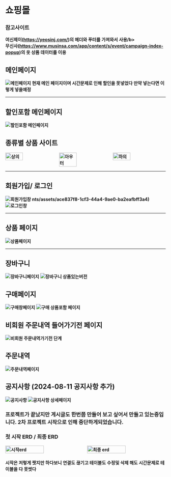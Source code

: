 # 쇼핑몰
### 참고사이트 
<b>여신제이(https://yeosinj.com/)의 헤더와 푸터를 가져와서 사용/b><br>
<b>무신사(https://www.musinsa.com/app/content/s/event/campaign-index-popup)의 옷 상품 데이터를 이용</b>
## 메인페이지
![메인페이지](https://github.com/user-attachments/assets/1a4c17e1-afb1-4a08-bc2e-5d838dc6b6ea)
<strong>현재 메인 페이지이며 시간문제로 인해 할인을 못넣었다 만약 넣는다면 이렇게 넣을예정</srong>
<hr>

## 할인포함 메인페이지
![할인포함 메인페이지](https://github.com/user-attachments/assets/06187eb6-3634-439e-ba4d-8f6b4f308304)

## 종류별 상품 사이트
<div style="display: flex; justify-content: space-between;">
    <img src="https://github.com/user-attachments/assets/41dbea91-6d2e-4a5a-8807-75c8914ce2da" alt="상의" style="width: 33%;">
    <img src="https://github.com/user-attachments/assets/b7bf3a3b-3d13-4dde-8429-6c8dfc459a06" alt="아우터" style="width: 33%;">
    <img src="https://github.com/user-attachments/assets/bf4225bf-525d-4e02-ae1f-de43945e919f" alt="하의" style="width: 33%;">
</div>
<hr>

## 회원가입/ 로그인
![회원가입창](https://github.com/user-attachments/assets/43183391-8533-4e33-ad82-8d078bef04e2)
nts/assets/ace837f8-1cf3-44a4-9ae0-ba2eafbff3a4)
![로그인창](https://github.com/user-attachments/assets/6e15104b-0427-4b40-9714-21d81ac7c601)
<hr>

## 상품 페이지
![상품페이지](https://github.com/user-attachments/assets/ca2c6bd3-f09c-498d-b4df-f317f194d7a8)
<hr>

## 장바구니
![장바구니페이지](https://github.com/user-attachments/assets/b6407ecf-f0d0-45d1-a410-5bdc1ad50f41)
![장바구니 상품있는버전](https://github.com/user-attachments/assets/21f50709-6293-4990-b323-108e1d459ab9)

## 구매페이지
![구매창페이지](https://github.com/user-attachments/assets/1683f53f-ce1e-43fc-b48a-947e80946927)
![구매 상품포함 페이지](https://github.com/user-attachments/assets/b2db6f81-915e-4a69-a6ce-e239aa7d3dca)

## 비회원 주문내역 들어가기전 페이지
![비회원 주문내역가기전 단계](https://github.com/user-attachments/assets/0004c247-2bac-42ed-a115-f2d3c2b1835b)

## 주문내역
![주문내역페이지](https://github.com/user-attachments/assets/227b11ad-c8ae-4b92-a0c5-8c061e3f9377)

## 공지사항 (2024-08-11 공지사항 추가)
![공지사항](https://github.com/user-attachments/assets/0ae27176-fae0-4f28-a208-2a2146c69054)
![공지사항 상세페이지](https://github.com/user-attachments/assets/bc8cb11b-1f24-490c-b45b-2a4c89e3937e)
### 프로젝트가 끝났지만 게시글도 한번쯤 만들어 보고 싶어서 만들고 있는중입니다. 2차 프로젝트 시작으로 인해 중단하게되었습니다.

### 첫 시작 ERD / 최종 ERD
<div style="display: flex; justify-content: space-between;">
    <img src="https://github.com/user-attachments/assets/bc885eee-6e9f-4df8-87e9-1018729ea00f" alt="시작erd" style="width: 49%;">
    <img src="https://github.com/user-attachments/assets/8f9636a8-0153-48e6-a578-e262df159510" alt="최종 erd" style="width: 49%;">
</div>

#### 시작은 저렇게 짯지만 하다보니 연결도 끊기고 테이블도 수정및 삭제 해도 시간문제로 테이블을 다 못썻다
